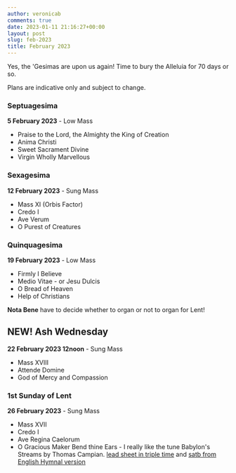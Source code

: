 ```yaml
---
author: veronicab
comments: true
date: 2023-01-11 21:16:27+00:00
layout: post
slug: feb-2023
title: February 2023
---
```


Yes, the 'Gesimas are upon us again! Time to bury the Alleluia for 70 days or so.

Plans are indicative only and subject to change.

### Septuagesima

**5 February 2023** - Low Mass

* Praise to the Lord, the Almighty the King of Creation
* Anima Christi
* Sweet Sacrament Divine
* Virgin Wholly Marvellous

### Sexagesima

**12 February 2023** - Sung Mass

* Mass XI (Orbis Factor)
* Credo I
* Ave Verum
* O Purest of Creatures

### Quinquagesima

**19 February 2023** - Low Mass

* Firmly I Believe
* Medio Vitae - or Jesu Dulcis
* O Bread of Heaven
* Help of Christians


**Nota Bene** have to decide whether to organ or not to organ for Lent!


## NEW! Ash Wednesday

**22 February 2023 12noon** - Sung Mass

* Mass XVIII
* Attende Domine
* God of Mercy and Compassion

### 1st Sunday of Lent

**26 February 2023** - Sung Mass

* Mass XVII
* Credo I
* Ave Regina Caelorum
* O Gracious Maker Bend thine Ears - I really like the tune Babylon's Streams by Thomas Campian. [lead sheet in triple time](/pdf/hymns/OGraciousMaker-leadsheet.pdf) and [satb from English Hymnal version](/pdf/hymns/OGraciousMaker-BabylonsStreams.pdf)


